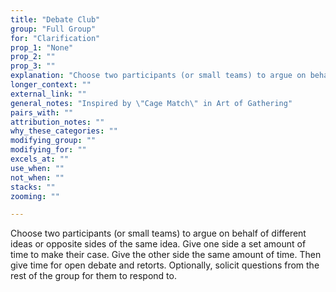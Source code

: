 ```yaml
---
title: "Debate Club"
group: "Full Group"
for: "Clarification"
prop_1: "None"
prop_2: ""
prop_3: ""
explanation: "Choose two participants (or small teams) to argue on behalf of different ideas or opposite sides of the same idea. Give one side a set amount of time to make their case. Give the other side the same amount of time. Then give time for open debate and retorts. Optionally, solicit questions from the rest of the group for them to respond to."
longer_context: ""
external_link: ""
general_notes: "Inspired by \"Cage Match\" in Art of Gathering"
pairs_with: ""
attribution_notes: ""
why_these_categories: ""
modifying_group: ""
modifying_for: ""
excels_at: ""
use_when: ""
not_when: ""
stacks: ""
zooming: ""

---
```


Choose two participants (or small teams) to argue on behalf of different ideas or opposite sides of the same idea. Give one side a set amount of time to make their case. Give the other side the same amount of time. Then give time for open debate and retorts. Optionally, solicit questions from the rest of the group for them to respond to.
